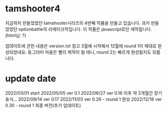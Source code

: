 # tamshooter4
지금까지 만들었었던 tamshooter시리즈의 4번째 작품을 만들고 있습니다.
과거 만들었었던 optionbattle의 리메이크작입니다.
이 작품은 javascript로만 제작됩니다. (html님: ?)

업데이트에 관한 내용은 version.txt 참고
3월에 시작해서 12월에 round 1이 제대로 완성되었네요.
동그라미 마을은 빨리 제작이 될 테니, round 2는 빠르게 완성될지도 모릅니다.

# update date
2022/03/01 start
2022/05/05 ver 0.1
2022/06/27 ver 0.16 이후 약 2개월간 장기 휴식...
2022/09/14 ver 0.17
2022/11/03 ver 0.26 - round 1 완성
2022/12/16 ver 0.30 - round 1 최종 버전(추가 업데이트)